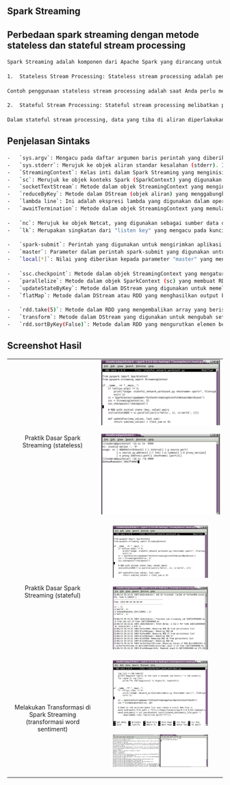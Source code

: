 
## Spark Streaming

##  Perbedaan spark streaming dengan metode stateless dan stateful stream processing
```sh
Spark Streaming adalah komponen dari Apache Spark yang dirancang untuk memproses aliran data secara real-time. Dalam Spark Streaming, ada dua metode pengolahan aliran data yang umum digunakan, yaitu stateless (tanpa status) dan stateful (dengan status). Berikut adalah penjelasan perbedaan antara keduanya:

1.  Stateless Stream Processing: Stateless stream processing adalah pendekatan di mana setiap record (data) dalam aliran diperlakukan secara independen. Setiap record diolah secara terpisah tanpa mempertimbangkan informasi dari record sebelumnya atau dari aliran data secara keseluruhan. Stateless stream processing tidak mempertahankan keadaan atau status apa pun antara batch yang berbeda.

Contoh penggunaan stateless stream processing adalah saat Anda perlu menerapkan transformasi sederhana, seperti pemetaan (mapping) atau filter, pada setiap record dalam aliran data secara terpisah. Setiap record dianggap sebagai entitas terpisah yang tidak bergantung pada record sebelumnya.

2.  Stateful Stream Processing: Stateful stream processing melibatkan pemeliharaan status atau keadaan (state) yang terkait dengan aliran data. Ini berarti setiap record diolah dengan mempertimbangkan informasi dari record sebelumnya dan status global dari aliran data. Status ini dapat berupa nilai terkini, jumlah akumulasi, atau keadaan lain yang relevan.

Dalam stateful stream processing, data yang tiba di aliran diperlakukan sebagai bagian dari urutan yang lebih besar, dan status diperbarui secara berkelanjutan sesuai dengan record baru yang tiba. Hal ini memungkinkan analisis yang lebih kompleks, seperti perhitungan jendela waktu (windowed computations) atau analisis tren.
```
## Penjelasan Sintaks
  ```sh
  -   `sys.argv`: Mengacu pada daftar argumen baris perintah yang diberikan saat menjalankan program. Ini digunakan untuk membaca argumen yang diberikan kepada program Spark Streaming.
-   `sys.stderr`: Merujuk ke objek aliran standar kesalahan (stderr). Ini digunakan untuk menulis pesan kesalahan atau informasi di output standar kesalahan.
-   `StreamingContext`: Kelas inti dalam Spark Streaming yang menginisialisasi konteks streaming dengan konfigurasi dan waktu batch tertentu.
-   `sc`: Merujuk ke objek konteks Spark (SparkContext) yang digunakan dalam Spark Streaming.
-   `socketTextStream`: Metode dalam objek StreamingContext yang menginisialisasi sumber aliran data dengan menggunakan soket. Ini membaca data baris demi baris dari soket yang ditentukan.
-   `reduceByKey`: Metode dalam DStream (objek aliran) yang menggabungkan nilai-nilai yang sesuai dengan kunci yang sama menggunakan fungsi pengurangan.
-   `lambda line`: Ini adalah ekspresi lambda yang digunakan dalam operasi transformasi pada aliran data. Di sini, "line" adalah parameter yang mewakili setiap baris data dalam aliran.
-   `awaitTermination`: Metode dalam objek StreamingContext yang memulai eksekusi aliran dan memblokir pemanggil hingga streaming dihentikan secara manual atau karena kesalahan.

-   `nc`: Merujuk ke objek Netcat, yang digunakan sebagai sumber data dalam contoh kode tersebut.
-   `lk`: Merupakan singkatan dari "listen key" yang mengacu pada kunci yang digunakan dalam aliran data untuk mengelompokkan atau mengurutkan data.

-   `spark-submit`: Perintah yang digunakan untuk mengirimkan aplikasi Spark ke cluster untuk dieksekusi.
-   `master`: Parameter dalam perintah spark-submit yang digunakan untuk menentukan "master" atau URL manajer cluster yang digunakan untuk menjalankan aplikasi Spark (misalnya, local[*], yarn, dll.).
-   `local[*]`: Nilai yang diberikan kepada parameter "master" yang menunjukkan penggunaan mode lokal pada satu mesin dengan menggunakan semua inti prosesor yang tersedia.

-   `ssc.checkpoint`: Metode dalam objek StreamingContext yang mengatur titik kontrol (checkpoint) untuk StreamingContext. Titik kontrol digunakan untuk mempertahankan keadaan aliran data yang sedang diproses dan memungkinkan pemulihan jika ada kegagalan.
-   `parallelize`: Metode dalam objek SparkContext (sc) yang membuat RDD (Resilient Distributed Dataset) dari koleksi yang ada di dalam program.
-   `updateStateByKey`: Metode dalam DStream yang digunakan untuk memelihara keadaan (state) dengan memperbarui nilai state berdasarkan kunci (key) yang sesuai.
-   `flatMap`: Metode dalam DStream atau RDD yang menghasilkan output baru dengan menerapkan fungsi ke setiap elemen dan mengembalikan nol atau lebih hasil.

-   `rdd.take(5)`: Metode dalam RDD yang mengembalikan array yang berisi n elemen pertama dari RDD.
-   `transform`: Metode dalam DStream yang digunakan untuk mengubah setiap RDD dalam DStream dengan menerapkan fungsi transformasi.
-   `rdd.sortByKey(False)`: Metode dalam RDD yang mengurutkan elemen berdasarkan kunci (key). Nilai boolean `False` menunjukkan pengurutan dalam urutan menurun (descending).
  ```

## Screenshot Hasil
<table>
  <tr align="center">
    <td>
    Praktik Dasar Spark Streaming (stateless)
    <td> 
      <img src="https://github.com/AkhmadRamadani/spark-streaming/blob/main/images/WhatsApp%20Image%202023-06-20%20at%2010.27.27.jpeg?raw=true"><br><br>
      <img src="https://github.com/AkhmadRamadani/spark-streaming/blob/main/images/WhatsApp%20Image%202023-06-20%20at%2010.27.27%20(1).jpeg?raw=true">
      <br><br>
    </td>
    </td>
    </tr>
    <tr align="center">
    <td>    
    Praktik Dasar Spark Streaming (stateful)
    <td>
      <img src="https://github.com/AkhmadRamadani/spark-streaming/blob/main/images/WhatsApp%20Image%202023-06-20%20at%2010.27.27.jpeg?raw=true" width=80% height=80%><br><br>
      <img src="https://github.com/AkhmadRamadani/spark-streaming/blob/main/images/WhatsApp%20Image%202023-06-20%20at%2010.27.28%20(1).jpeg?raw=true" width=80% height=80%><br><br>
  </td>
    </td>
    </tr>
    <tr align="center">
    <td>
     Melakukan Transformasi di Spark Streaming (transformasi word sentiment)
    <td>
      <img src="https://github.com/AkhmadRamadani/spark-streaming/blob/main/images/WhatsApp%20Image%202023-06-20%20at%2010.27.27%20(2).jpeg?raw=true" width=80% height=80%><br><br>
      <img src="https://raw.githubusercontent.com/AkhmadRamadani/spark-streaming/main/images/a62bd724-66c0-4241-8fd5-c6f178714be4.jpeg" width=80% height=80%><br><br>
  </td>
    </td>
    </tr>
 </table>
